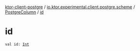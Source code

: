 [ktor-client-postgre](../../index.md) / [io.ktor.experimental.client.postgre.scheme](../index.md) / [PostgreColumn](index.md) / [id](./id.md)

# id

`val id: `[`Int`](https://kotlinlang.org/api/latest/jvm/stdlib/kotlin/-int/index.html)